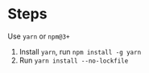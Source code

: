 # Steps

Use `yarn` or `npm@3+`

1. Install `yarn`, run `npm install -g yarn`
2. Run `yarn install --no-lockfile`
